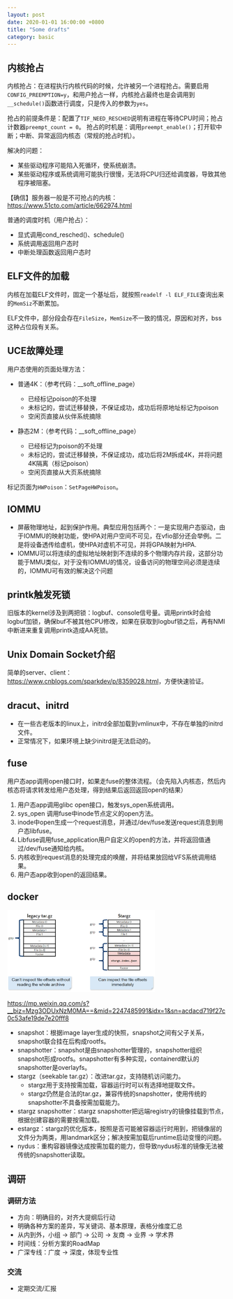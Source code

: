 ```yaml
---
layout: post
date: 2020-01-01 16:00:00 +0800
title: "Some drafts"
category: basic
---
```


## 内核抢占

内核抢占：在进程执行内核代码的时候，允许被另一个进程抢占。需要启用`CONFIG_PREEMPTION=y`，和用户抢占一样，内核抢占最终也是会调用到`__schedule()`函数进行调度，只是传入的参数为`yes`。

抢占的前提条件是：配置了`TIF_NEED_RESCHED`说明有进程在等待CPU时间；抢占计数器`preempt_count = 0`。
抢占的时机是：调用`preempt_enable()`；打开软中断；中断、异常返回内核态（常规的抢占时机）。

解决的问题：

* 某些驱动程序可能陷入死循环，使系统崩溃。
* 某些驱动程序或系统调用可能执行很慢，无法将CPU归还给调度器，导致其他程序被阻塞。

【确信】服务器一般是不可抢占的内核：<https://www.51cto.com/article/662974.html>

普通的调度时机（用户抢占）：

* 显式调用cond_resched()、schedule()
* 系统调用返回用户态时
* 中断处理函数返回用户态时

## ELF文件的加载

内核在加载ELF文件时，固定一个基址后，就按照`readelf -l ELF_FILE`查询出来的`MemSiz`不断累加。

ELF文件中，部分段会存在`FileSize`，`MemSize`不一致的情况，原因和对齐，bss这种占位段有关系。

## UCE故障处理

用户态使用的页面处理方法：

* 普通4K：（参考代码：__soft_offline_page）
	* 已经标记poison的不处理
	* 未标记的，尝试迁移替换，不保证成功，成功后将原地址标记为poison
	* 空闲页直接从伙伴系统摘除

* 静态2M：（参考代码：__soft_offline_page）
	* 已经标记为poison的不处理
	* 未标记的，尝试迁移替换，不保证成功，成功后将2M拆成4K，并将问题4K隔离（标记poison）
	* 空闲页直接从大页系统摘除

标记页面为`HWPoison`：`SetPageHWPoison`。

## IOMMU

* 屏蔽物理地址，起到保护作用。典型应用包括两个：一是实现用户态驱动，由于IOMMU的映射功能，使HPA对用户空间不可见，在vfio部分还会举例。二是将设备透传给虚机，使HPA对虚机不可见，并将GPA映射为HPA.
* IOMMU可以将连续的虚拟地址映射到不连续的多个物理内存片段，这部分功能于MMU类似，对于没有IOMMU的情况，设备访问的物理空间必须是连续的，IOMMU可有效的解决这个问题

## printk触发死锁

旧版本的kernel涉及到两把锁：logbuf、console信号量。调用printk时会给logbuf加锁，确保buf不被其他CPU修改，如果在获取到logbuf锁之后，再有NMI中断进来重复调用printk造成AA死锁。

## Unix Domain Socket介绍

简单的server、client：<https://www.cnblogs.com/sparkdev/p/8359028.html>，方便快速验证。

## dracut、initrd

* 在一些古老版本的linux上，initrd全部加载到vmlinux中，不存在单独的initrd文件。
* 正常情况下，如果环境上缺少initrd是无法启动的。

## fuse

用户态app调用open接口时，如果走fuse的整体流程。（会先陷入内核态，然后内核态将请求转发给用户态处理，得到结果后返回返回open的结果）

1. 用户态app调用glibc open接口，触发sys_open系统调用。
2. sys_open 调用fuse中inode节点定义的open方法。
3. inode中open生成一个request消息，并通过/dev/fuse发送request消息到用户态libfuse。
4. Libfuse调用fuse_application用户自定义的open的方法，并将返回值通过/dev/fuse通知给内核。
5. 内核收到request消息的处理完成的唤醒，并将结果放回给VFS系统调用结果。
6. 用户态app收到open的返回结果。



## docker

<img src="https://github.com/lclgo/draw/raw/master/github-io/stargz.png" style="zoom:33%" />

<https://mp.weixin.qq.com/s?__biz=Mzg3ODUxNzM0MA==&mid=2247485991&idx=1&sn=acdacd719f27c0c53afe19de7e20fff8>
* snapshot：根据image layer生成的快照，snapshot之间有父子关系，snapshot联合挂在后构成rootfs。
* snapshotter：snapshot是由snapshotter管理的，snapshotter组织snapshot形成rootfs。snapshotter有多种实现，containerd默认的snapshotter是overlayfs。
* stargz（seekable tar.gz）：改进tar.gz，支持随机访问能力。
	* stargz用于支持按需加载，容器运行时可以有选择地提取文件。
	* stargz仍然是合法的tar.gz，兼容传统的snapshotter，使用传统的snapshotter不具备按需加载能力。
* stargz snapshotter：stargz snapshotter把远端registry的镜像挂载到节点，根据创建容器的需要按需加载。
* estargz：stargz的优化版本，按照是否可能被容器运行时用到，把镜像层的文件分为两类，用landmark区分；解决按需加载后runtime启动变慢的问题。
* nydus：重构容器镜像达成按需加载的能力，但导致nydus标准的镜像无法被传统的snapshotter读取。

## 调研

### 调研方法

* 方向：明确目的，对齐大提纲后行动
* 明确各种方案的差异，写关键词、基本原理，表格分维度汇总
* 从内到外，小组 -> 部门 -> 公司 -> 友商 -> 业界 -> 学术界
* 时间线：分析方案的RoadMap
* 广深专线：广度 -> 深度，体现专业性

### 交流

* 定期交流/汇报
